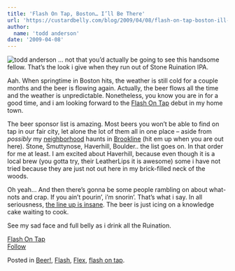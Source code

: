 ```yaml
---
title: 'Flash On Tap, Boston… I’ll Be There'
url: 'https://custardbelly.com/blog/2009/04/08/flash-on-tap-boston-ill-be-there/'
author:
  name: 'todd anderson'
date: '2009-04-08'
---
```


![todd anderson](http://www.custardbelly.com/blog/images/me_sad.jpg) … not that you’d actually be going to see this handsome fellow. That’s the look i give when they run out of Stone Ruination IPA.

Aah. When springtime in Boston hits, the weather is still cold for a couple months and the beer is flowing again. Actually, the beer flows all the time and the weather is unpredictable. Nonetheless, you know you are in for a good time, and i am looking forward to the [Flash On Tap](http://flashontap.com/fot/index.html) debut in my home town.

The beer sponsor list is amazing. Most beers you won’t be able to find on tap in our fair city, let alone the lot of them all in one place – aside from *possibly* my [neighborhood](http://beeradvocate.com/beer/profile/2247/?view=beerfly) haunts in [Brookline](http://maps.google.com/maps?q=brookline+ma&oe=utf-8&rls=org.mozilla:en-US:official&client=firefox-a&um=1&ie=UTF-8&split=0&gl=us&ei=Vj_dSZPfHePulQfx46D0DQ&sa=X&oi=geocode_result&ct=title&resnum=1) (hit em up when you are out here). Stone, Smuttynose, Haverhill, Boulder.. the list goes on. In that order for me at least. I am excited about Haverhill, because even though it is a local brew (you gotta try, their LeatherLips it is awesome) some i have not tried because they are just not out here in my brick-filled neck of the woods. 

Oh yeah… And then there’s gonna be some people rambling on about what-nots and crap. If you ain’t pourin’, i’m snorin’. That’s what i say. In all seriousness, [the line up is insane](http://flashontap.com/fot/index.html#/speakers/). The beer is just icing on a knowledge cake waiting to cook.

See my sad face and full belly as i drink all the Ruination.

[Flash On Tap](http://flashontap.com/fot/index.html)  
[Follow](http://twitter.com/flashontap)

Posted in [Beer!](https://custardbelly.com/blog/category/beer/), [Flash](https://custardbelly.com/blog/category/flash/), [Flex](https://custardbelly.com/blog/category/flex/), [flash on tap](https://custardbelly.com/blog/category/flash-on-tap/).
